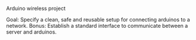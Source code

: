 Arduino wireless project

Goal: Specify a clean, safe and reusable setup for connecting arduinos to a network.
Bonus: Establish a standard interface to communicate between a server and arduinos.
